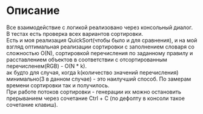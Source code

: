 # Описание
Все взаимодействие с логикой реализовано через консольный диалог.  
В тестах есть проверка всех вариантов сортировки.  
Есть и моя реализация QuickSort(чтобы было и для сравнения), и на мой взгляд оптимальная реализации сортировки с заполнением словаря со сложностью O(N), сортировкой перечисления по заданному правилу и расставлением объектов в соответствии с отсортированным перечисленем(RGB) - O(N * k).  
ак будто для случая, когда k(количество значений перечисления) минимально(3 в данном случае) - это наилучший способ. По замерам времени сортировки так и получилось.  
При работе потоков сортировки - генерации их можно остановить прерыванием через сочетание Ctrl + C (по дефолту в консоли такое сочетание клавиш).  
